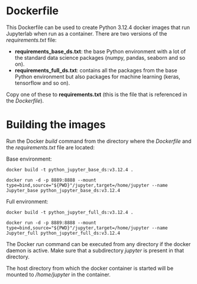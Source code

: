 # Dockerfile

This Dockerfile can be used to create Python 3.12.4 docker images that run Jupyterlab when run as a container. There are
two versions of the _requirements.txt_ file:

-   **requirements_base_ds.txt**: the base Python environment with a lot of the standard data science packages (numpy,
    pandas, seaborn and so on).
-   **requirements_full_ds.txt**: contains all the packages from the base Python environment but also packages for
    machine learning (keras, tensorflow and so on).

Copy one of these to **requirements.txt** (this is the file that is referenced in the _Dockerfile_).

# Building the images

Run the Docker _build_ command from the directory where the _Dockerfile_ and the _requirements.txt_ file are located:

Base environment:

```
docker build -t python_jupyter_base_ds:v3.12.4 .

docker run -d -p 8889:8888 --mount type=bind,source="${PWD}"/jupyter,target=/home/jupyter --name Jupyter_base python_jupyter_base_ds:v3.12.4
```

Full environment:

```
docker build -t python_jupyter_full_ds:v3.12.4 .

docker run -d -p 8889:8888 --mount type=bind,source="${PWD}"/jupyter,target=/home/jupyter --name Jupyter_full python_jupyter_full_ds:v3.12.4
```

The Docker _run_ command can be executed from any directory if the docker daemon is active. Make sure that a
subdirectory _jupyter_ is present in that directory.

The host directory from which the docker container is started will be mounted to _/home/jupyter_ in the container.
